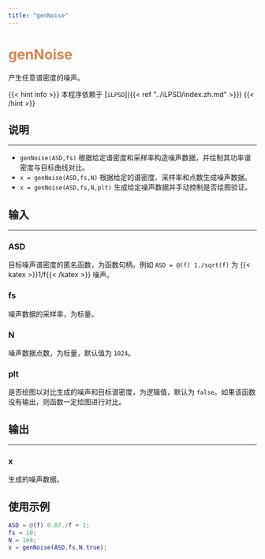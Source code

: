 ```yaml
---
title: "genNoise"
---
```


# <font color="#DD8452"> genNoise </font>

产生任意谱密度的噪声。

{{< hint info >}}
本程序依赖于 [`iLPSD`]({{< ref "../iLPSD/index.zh.md" >}}) 
{{< /hint >}}

## 说明
---

- `genNoise(ASD,fs)` 根据给定谱密度和采样率构造噪声数据，并绘制其功率谱密度与目标曲线对比。
- `x = genNoise(ASD,fs,N)` 根据给定的谱密度、采样率和点数生成噪声数据。
- `x = genNoise(ASD,fs,N,plt)` 生成给定噪声数据并手动控制是否绘图验证。

## 输入
---

### ASD

目标噪声谱密度的匿名函数，为函数句柄。例如 `ASD = @(f) 1./sqrt(f)` 为 {{< katex >}}1/f{{< /katex >}} 噪声。

### fs

噪声数据的采样率，为标量。

### N

噪声数据点数，为标量，默认值为 `1024`。

### plt

是否绘图以对比生成的噪声和目标谱密度，为逻辑值，默认为 `false`。如果该函数没有输出，则函数一定绘图进行对比。

## 输出
---

### x

生成的噪声数据。

## 使用示例

``` matlab
ASD = @(f) 0.07./f + 1;
fs = 10;
N = 1e4;
x = genNoise(ASD,fs,N,true);
```

